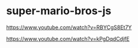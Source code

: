 # super-mario-bros-js

https://www.youtube.com/watch?v=RBYCgS8Et7Y

https://www.youtube.com/watch?v=kPgDqdCdjfE
